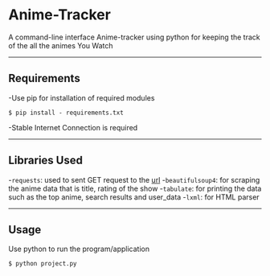 # Anime-Tracker
A command-line interface Anime-tracker using python for keeping the track of the all the animes You Watch

---

## Requirements
-Use pip for installation of required modules
```
$ pip install - requirements.txt
```
-Stable Internet Connection is required

---

## Libraries Used
-```requests```: used to sent GET request to the  [url](https://myanimelist.net/topanime.php)
-```beautifulsoup4```: for scraping the anime data that is title, rating of the show
-```tabulate```: for printing the data such as the top anime, search results and user_data
-```lxml```: for HTML parser

---

## Usage
Use python to run the program/application
```
$ python project.py
```